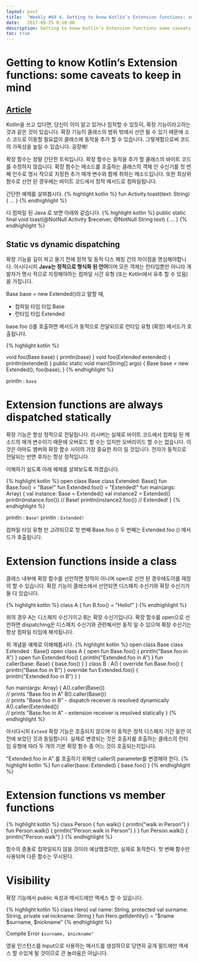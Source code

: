 ```yaml
---
layout: post
title:  "Weekly #60 4. Getting to know Kotlin’s Extension functions: some caveats to keep in mind"
date:   2017-09-25 0:10:00
description: Getting to know Kotlin’s Extension functions some caveats to keep in mind
toc: true
---
```


# Getting to know Kotlin’s Extension functions: some caveats to keep in mind
## [Article][source]

Kotlin을 쓰고 있다면, 
당신이 이미 알고 있거나 짐작할 수 있듯이, 확장 기능이라고하는 것과 같은 것이 있습니다. 
확장 기능이 클래스의 범위 밖에서 선언 될 수 있기 때문에 소스 코드로 이동할 필요없이 클래스에 동작을 추가 할 수 있습니다. 그렇게함으로써 코드의 가독성을 높일 수 있습니다. 굉장해!

확장 함수는 정말 간단한 트릭입니다.
확장 함수는 동작을 추가 할 클래스의 바이트 코드를 수정하지 않습니다. 
확장 함수는 메소드를 호출하는 클래스의 객체 인 수신기를 첫 번째 인수로 명시 적으로 지정한 
추가 매개 변수와 함께 취하는 메소드입니다. 
또한 최상위 함수로 선언 된 경우에는 바이트 코드에서 정적 메서드로 컴파일됩니다.

간단한 예제를 살펴봅시다. 
{% highlight kotlin  %}
fun Activity.toast(text: String) {
    ...
}
{% endhighlight %}

디 컴파일 된 Java 로 보면 아래와 같습니다. 
{% highlight kotlin  %}
public static final void toast(@NotNull Activity $receiver, @NotNull String text) {
    ...
}
{% endhighlight %}

## Static vs dynamic dispatching

확장 기능을 깊이 파고 들기 전에 정적 및 동적 디스 패칭 간의 차이점을 명심해야합니다. 
아시다시피 **Java는 정적으로 형식화 된 언어**이며 
모든 객체는 런타임뿐만 아니라 개발자가 명시 적으로 지정해야하는 컴파일 시간 유형 
(또는 Kotlin에서 유추 할 수 있음)을 가집니다.

Base base = new Extended()라고 말할 때,
* 컴파일 타임 타입 Base 
* 런타임 타입 Extended

base.foo ()를 호출하면 메서드가 동적으로 전달되므로 런타임 유형 (확장) 메서드가 호출됩니다.

{% highlight kotlin  %}

void foo(Base base) {
    println(base)
}
void foo(Extended extended) {
    println(extended)
}
public static void main(String[] args) {
    Base base = new Extended();
    foo(base);
}
{% endhighlight %}

println : `base`

# Extension functions are always dispatched statically

확장 기능은 항상 정적으로 전달됩니다.
리시버는 실제로 바이트 코드에서 컴파일 된 메소드의 매개 변수이기 때문에 오버로드 할 수는 있지만 오버라이드 할 수는 없습니다. 이것은 아마도 멤버와 확장 함수 사이의 가장 중요한 차이 일 것입니다. 전자가 동적으로 전달되는 반면 후자는 항상 정적입니다.


이해하기 쉽도록 아래 예제를 살펴보도록 하겠습니다. 


{% highlight kotlin  %}
open class Base
class Extended: Base()
fun Base.foo() = "Base!"
fun Extended.foo() = "Extended!"
fun main(args: Array<String>) {
    val instance: Base = Extended()
    val instance2 = Extended()
    println(instance.foo())
    // Base!
    println(instance2.foo())
    // Extended!
}
{% endhighlight %}

println : `Base!`
println : `Extended!`

컴파일 타임 유형 만 고려되므로 첫 번째 Base.foo () 
두 번째는 Extended.foo () 메서드가 호출됩니다.

# Extension functions inside a class

클래스 내부에 확장 함수를 선언하면 정적이 아니며 open로 선언 된 경우에도이를 재정의 할 수 있습니다. 
확장 기능이 클래스에서 선언되면 디스패치 수신기와 확장 수신기가 둘 다 있습니다.

{% highlight kotlin  %}
class A {
    fun B.foo() = "Hello!"
}
{% endhighlight %}

위의 경우 A는 디스패치 수신기이고 B는 확장 수신기입니다. 
확장 함수를 open으로 선언하면 dispatching은 디스패치 수신기와 관련해서만 동적 일 수 있으며 
확장 수신기는 항상 컴파일 타임에 해석됩니다.

위 개념을 예제로 이해해봅시다. 
{% highlight kotlin  %}
open class Base
class Extended : Base()
open class A {
    open fun Base.foo() {
        println("Base.foo in A")
    }
    open fun Extended.foo() {
        println("Extended.foo in A")
    }
    fun caller(base: Base) {
        base.foo()
    }
}
class B : A() {
    override fun Base.foo() {
        println("Base.foo in B")
    }
    override fun Extended.foo() {
        println("Extended.foo in B")
    }
}

fun main(args: Array<String>) {
    A().caller(Base())   
    // prints "Base.foo in A"
    B().caller(Base())  
    // prints "Base.foo in B" - dispatch receiver is resolved dynamically
    A().caller(Extended())  
    // prints "Base.foo in A" - extension receiver is resolved statically
}
{% endhighlight %}

아시다시피 `Extend` 확장 기능은 호출되지 않으며 
이 동작은 정적 디스패치 기간 동안 이전에 보았던 것과 동일합니다. 
실제로 변경되는 것은 호출자를 호출하는 클래스의 런타임 유형에 따라 
두 개의 기본 확장 함수 중 어느 것이 호출되는지입니다.

"Extended.foo in A" 를 호출하기 위해선 
caller의 parameter를 변경해야 한다. 
{% highlight kotlin  %}
    fun caller(base: Extended) {
        base.foo()
    }
{% endhighlight %}    


# Extension functions vs member functions

{% highlight kotlin  %}
class Person {
    fun walk() {
        println("walk in Person")
    }
    fun Person.walk() {
        println("Person.walk in Person")
    }
}
fun Person.walk() {
    println("Person.walk")
}
{% endhighlight %}

함수의 충돌로 컴파일되지 않을 것이라 예상했겠지만, 실제로 동작한다. 
첫 번째 함수만 사용되며 다른 함수는 무시된다. 

# Visibility

확장 기능에서 public 속성과 메서드에만 액세스 할 수 있습니다.

{% highlight kotlin  %}
class Hero(
   val name: String,
   protected val surname: String,
   private val nickname: String
)
fun Hero.getIdentity() = "$name $surname, $nickname"
{% endhighlight %}

Compile Error `$surname, $nickname"`

영웅 인스턴스를 Input으로 사용하는 메서드를 생성하므로 당연히 공개 필드에만 액세스 할 수있게 될 것이므로 큰 놀라움은 아닙니다. 

  [source]: https://medium.com/@quiro91/getting-to-know-kotlins-extension-functions-some-caveats-to-keep-in-mind-d14d734d108b
  
  
  